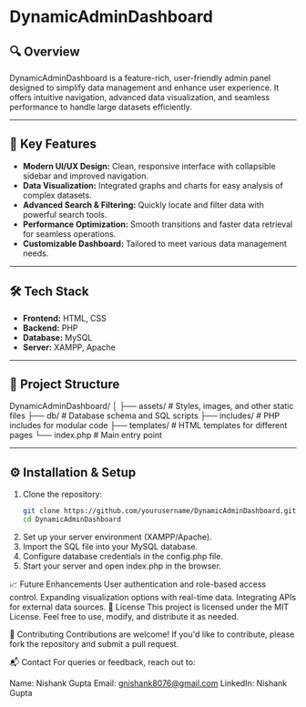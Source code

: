 # DynamicAdminDashboard

## 🔍 Overview
DynamicAdminDashboard is a feature-rich, user-friendly admin panel designed to simplify data management and enhance user experience. It offers intuitive navigation, advanced data visualization, and seamless performance to handle large datasets efficiently.

---

## 🚀 Key Features
- **Modern UI/UX Design:** Clean, responsive interface with collapsible sidebar and improved navigation.  
- **Data Visualization:** Integrated graphs and charts for easy analysis of complex datasets.  
- **Advanced Search & Filtering:** Quickly locate and filter data with powerful search tools.  
- **Performance Optimization:** Smooth transitions and faster data retrieval for seamless operations.  
- **Customizable Dashboard:** Tailored to meet various data management needs.

---

## 🛠 Tech Stack
- **Frontend:** HTML, CSS  
- **Backend:** PHP  
- **Database:** MySQL  
- **Server:** XAMPP, Apache

---

## 📂 Project Structure
DynamicAdminDashboard/
│
├── assets/ # Styles, images, and other static files
├── db/ # Database schema and SQL scripts
├── includes/ # PHP includes for modular code
├── templates/ # HTML templates for different pages
└── index.php # Main entry point


---

## ⚙️ Installation & Setup
1. Clone the repository:  
   ```bash  
   git clone https://github.com/yourusername/DynamicAdminDashboard.git  
   cd DynamicAdminDashboard

2. Set up your server environment (XAMPP/Apache).
3. Import the SQL file into your MySQL database.
4. Configure database credentials in the config.php file.
5. Start your server and open index.php in the browser.

📈 Future Enhancements
User authentication and role-based access control.
Expanding visualization options with real-time data.
Integrating APIs for external data sources.
📄 License
This project is licensed under the MIT License. Feel free to use, modify, and distribute it as needed.

🤝 Contributing
Contributions are welcome! If you'd like to contribute, please fork the repository and submit a pull request.

📬 Contact
For queries or feedback, reach out to:

Name: Nishank Gupta
Email: gnishank8076@gmail.com
LinkedIn: Nishank Gupta
